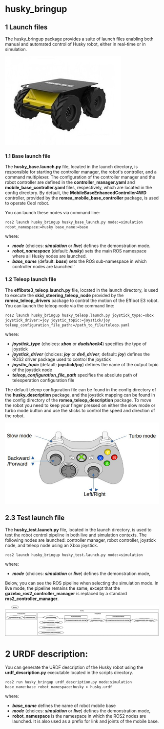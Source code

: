 # husky_bringup #

## 1 Launch files ##

The husky_bringup package provides a suite of launch files enabling both manual and automated control of  Husky robot, either in real-time or in simulation.

![robot](doc/husky.jpg)

### 1.1 Base launch file ###

The **husky_base.launch.py** file, located in the launch directory, is responsible for starting the controller manager, the robot's controller, and a command multiplexer. The configuration of the controller manager and the robot controller are defined in the **controller_manager.yaml** and **mobile_base_controller.yaml** files, respectively, which are located in the config directory. By default, the **MobileBaseEnhancedController4WD** controller, provided by the **romea_mobile_base_controller** package, is used to operate Ceol robot.

You can launch these nodes via command line:

```console
ros2 launch husky_bringup husky_base_launch.py mode:=simulation robot_namespace:=husky base_name:=base
```

where:
- ***mode*** (choices: ***simulation*** or ***live***) defines the demonstration mode.  
- ***robot_namespace*** (default: ***husky***) sets the main ROS namespace where all Husky nodes are launched. 
- ***base_name*** (default: ***base***) sets the ROS sub-namespace in which controller nodes are launched
`

### 1.2 Teleop launch file ###

The **effibote3_teleop.launch.py** file, located in the launch directory, is used to execute the **skid_steering_teleop_node** provided by the **romea_teleop_drivers** package to control the motion of the Effibot E3 robot. You can launch the teleop node via the command line:

```console
ros2 launch husky_bringup husky_teleop.launch.py joystick_type:=xbox joystick_driver:=joy joystic_topic:=joystick/joy teleop_configuration_file_path:=/path_to_file/teleop.yaml
```

where:

- ***joystick_type*** (choices: ***xbox*** or ***dualshock4***) specifies the type of joystick
- ***joystick_driver*** (choices: ***joy*** or ***ds4_driver***, default: ***joy***) defines the ROS2 driver package used to control the joystick
- ***joystic_topic*** (default: **joystick/joy**) defines the name of the output topic of the  joystick node 
- ***teleop_configuration_file_path*** specifies the absolute path of teleoperation configuration file 

The default teleop configuration file can be found in the config directory of the **husky_description** package, and the joystick mapping can be found in the config directory of the **romea_teleop_description** package. To move the robot you need to keep your finger pressed on either the slow mode or turbo mode button and use the sticks to control the speed and direction of the robot.

![Controller mapping](doc/teleop.jpg)

## 2.3 Test launch file

The **husky_test.launch.py** file, located in the launch directory, is used to test the robot control pipeline in both live and simulation contexts. The following nodes are launched: controller manager, robot controller, joystick node, and teleop node using an Xbox joystick.

```console
ros2 launch husky_bringup husky_test.launch.py mode:=simulation
```

where:

- ***mode*** (choices: ***simulation*** or ***live***) defines the demonstration mode,   

Below, you can see the ROS pipeline when selecting the simulation mode. In live mode, the pipeline remains the same, except that the **gazebo_ros2_controller_manager** is replaced by a standard **ros2_controller_manager**.

![Controller mapping](doc/test_pipeline.jpg)

# 2 URDF description:

You can generate the URDF description of the Husky robot using the **urdf_description.py** executable located in the scripts directory.

```console
ros2 run husky_bringup urdf_description.py mode:simulation base_name:base robot_namespace:husky > husky.urdf
```

where:

- ***base_name***  defines the name of robot mobile base  
- ***mode*** (choices: ***simulation*** or ***live***) defines the demonstration mode,  
- **robot_namespace** is the namespace in which the ROS2 nodes are launched. It is also used as a prefix for link and joints of the mobile base. 
